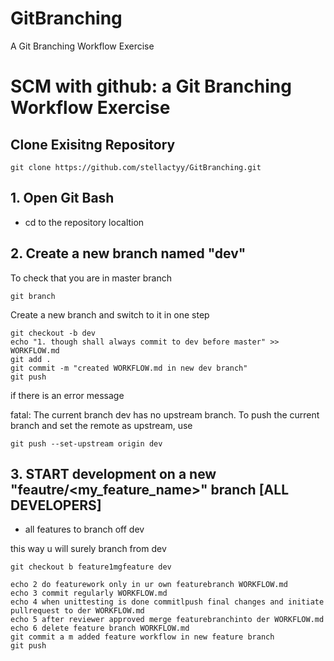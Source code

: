 # GitBranching
A Git Branching Workflow Exercise

# SCM with github: a Git Branching Workflow Exercise
## Clone Exisitng Repository
    git clone https://github.com/stellactyy/GitBranching.git

## 1. Open Git Bash
- cd to the repository localtion
## 2. Create a new branch named "dev"
To check that you are in master branch

    git branch 

Create a new branch and switch to it in one step
    
    git checkout -b dev 
    echo "1. though shall always commit to dev before master" >> WORKFLOW.md
    git add .
    git commit -m "created WORKFLOW.md in new dev branch"
    git push

if there is an error message

fatal: The current branch dev has no upstream branch.
To push the current branch and set the remote as upstream, use

    git push --set-upstream origin dev
    
## 3. START development on a new "feautre/<my_feature_name>" branch [ALL DEVELOPERS]
- all features to branch off dev

this way u will surely branch from dev

    git checkout b feature1mgfeature dev
   
    echo 2 do featurework only in ur own featurebranch WORKFLOW.md
    echo 3 commit regularly WORKFLOW.md
    echo 4 when unittesting is done commitlpush final changes and initiate pullrequest to der WORKFLOW.md
    echo 5 after reviewer approved merge featurebranchinto der WORKFLOW.md
    echo 6 delete feature branch WORKFLOW.md
    git commit a m added feature workflow in new feature branch
    git push
